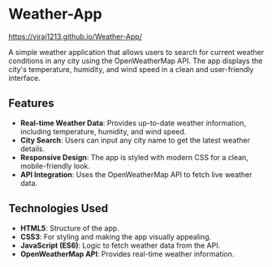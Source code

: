 # Weather-App

https://viraj1213.github.io/Weather-App/


A simple weather application that allows users to search for current weather conditions in any city using the OpenWeatherMap API. The app displays the city's temperature, humidity, and wind speed in a clean and user-friendly interface.

## Features

- **Real-time Weather Data**: Provides up-to-date weather information, including temperature, humidity, and wind speed.
- **City Search**: Users can input any city name to get the latest weather details.
- **Responsive Design**: The app is styled with modern CSS for a clean, mobile-friendly look.
- **API Integration**: Uses the OpenWeatherMap API to fetch live weather data.

## Technologies Used

- **HTML5**: Structure of the app.
- **CSS3**: For styling and making the app visually appealing.
- **JavaScript (ES6)**: Logic to fetch weather data from the API.
- **OpenWeatherMap API**: Provides real-time weather information.
